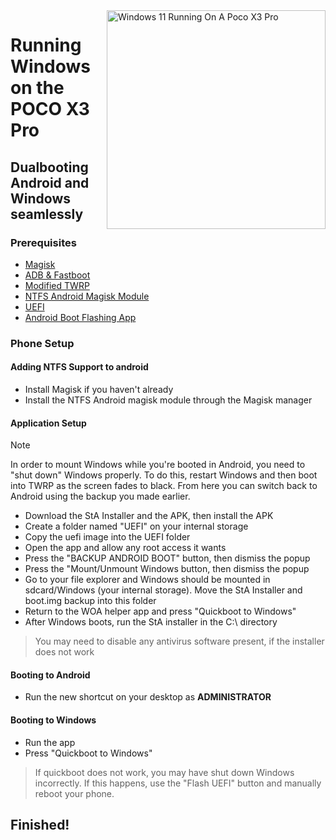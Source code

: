 <img align="right" src="https://github.com/woa-vayu/src_vayu_windows/blob/main/2Poco X3 Pro Windows.png" width="350" alt="Windows 11 Running On A Poco X3 Pro">


# Running Windows on the POCO X3 Pro

## Dualbooting Android and Windows seamlessly

### Prerequisites
- [Magisk](https://github.com/topjohnwu/Magisk/releases/latest)
- [ADB & Fastboot](https://developer.android.com/studio/releases/platform-tools)
- [Modified TWRP](../../../releases/Recoveries)
- [NTFS Android Magisk Module](../../../releases/ntfsdroid)
- [UEFI](https://github.com/woa-vayu/msmnilePkg/releases/latest)
- [Android Boot Flashing App](../../../releases/dualboot)

### Phone Setup

#### Adding NTFS Support to android
- Install Magisk if you haven't already
- Install the NTFS Android magisk module through the Magisk manager

#### Application Setup
> [!NOTE]
>
> In order to mount Windows while you're booted in Android, you need to "shut down" Windows properly. To do this, restart Windows and then boot into TWRP as the screen fades to black. From here you can switch back to Android using the backup you made earlier.
- Download the StA Installer and the APK, then install the APK
- Create a folder named "UEFI" on your internal storage
- Copy the uefi image into the UEFI folder
- Open the app and allow any root access it wants
- Press the "BACKUP ANDROID BOOT" button, then dismiss the popup
- Press the "Mount/Unmount Windows button, then dismiss the popup
- Go to your file explorer and Windows should be mounted in sdcard/Windows (your internal storage). Move the StA Installer and boot.img backup into this folder
- Return to the WOA helper app and press "Quickboot to Windows"
- After Windows boots, run the StA installer in the C:\ directory
> You may need to disable any antivirus software present, if the installer does not work

#### Booting to Android
  
  - Run the new shortcut on your desktop as **ADMINISTRATOR**

#### Booting to Windows
  
  - Run the app
  - Press "Quickboot to Windows"

> If quickboot does not work, you may have shut down Windows incorrectly. If this happens, use the "Flash UEFI" button and manually reboot your phone.
  
## Finished!
